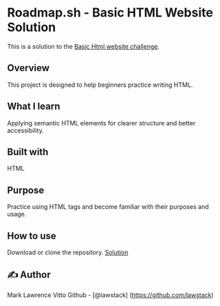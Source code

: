 # Roadmap.sh - Basic HTML Website Solution
This is a solution to the [Basic Html website challenge](https://roadmap.sh/projects/basic-html-website). 

## Overview
This project is designed to help beginners practice writing HTML.

## What I learn
Applying semantic HTML elements for clearer structure and better accessibility.

## Built with
HTML


## Purpose
Practice using HTML tags and become familiar with their purposes and usage.


## How to use
Download or clone the repository. [Solution](https://github.com/lawstack/Basic-HTML-Website.git)


## ✍️ Author
 Mark Lawrence Vitto
Github - [@lawstack] (https://github.com/lawstack)